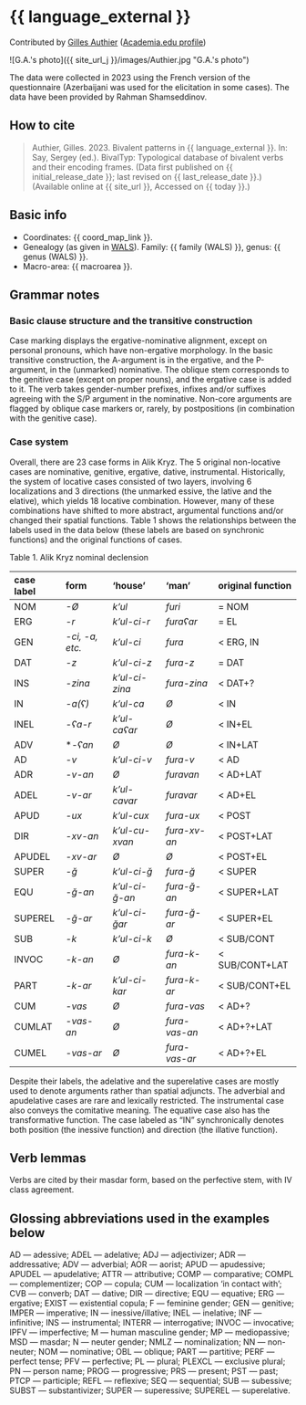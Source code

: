 # {{ language_external }}

Contributed by [Gilles Authier](https://www.ephe.psl.eu/gilles-authier) ([Academia.edu profile](https://ephe.academia.edu/GillesAuthier)) 

![G.A.'s photo]({{ site_url_j }}/images/Authier.jpg "G.A.'s photo")

The data were collected in 2023 using the French version of the questionnaire (Azerbaijani was used for the elicitation in some cases). The data have been provided by Rahman Shamseddinov.

## How to cite

> Authier, Gilles. 2023. Bivalent patterns in {{ language_external }}. In: Say, Sergey (ed.). BivalTyp: Typological database of bivalent verbs and their encoding frames. (Data first published on {{ initial_release_date }}; last revised on {{ last_release_date }}.) (Available online at {{ site_url }}, Accessed on {{ today }}.)

## Basic info

- Coordinates: {{ coord_map_link }}.
- Genealogy (as given in [WALS](https://wals.info/)). Family: {{ family (WALS) }}, genus: {{ genus (WALS) }}.
- Macro-area: {{ macroarea }}.

## Grammar notes

### Basic clause structure and the transitive construction

Case marking displays the ergative-nominative alignment, except on personal pronouns, which have non-ergative morphology. In the basic transitive construction, the A-argument is in the ergative, and the P-argument, in the (unmarked) nominative. The oblique stem corresponds to the genitive case (except on proper nouns), and the ergative case is added to it. The verb takes gender-number prefixes, infixes and/or suffixes agreeing with the S/P argument in the nominative. Non-core arguments are flagged by oblique case markers or, rarely, by postpositions (in combination with the genitive case).

### Case system

Overall, there are 23 case forms in Alik Kryz. The 5 original non-locative cases are nominative, genitive, ergative, dative, instrumental. Historically, the system of locative cases consisted of two layers, involving 6 localizations and 3 directions (the unmarked essive, the lative and the elative), which yields 18 locative combination. However, many of these combinations have shifted to more abstract, argumental functions and/or changed their spatial functions. Table 1 shows the relationships between the labels used in the data below (these labels are based on synchronic functions) and the original functions of cases.

Table 1. Alik Kryz nominal declension

<div class="before-table"></div>

|case label|form|‘house’|‘man’|original function|
|:----|:----|:----|:----|:----|
|NOM|*-Ø*|*k’ul*|*furi*|= NOM|
|ERG|*-r*|*k’ul-ci-r*|*furaʕar*|= EL|
|GEN|*-ci, -a, etc.*|*k’ul-ci*|*fura*|< ERG, IN|
|DAT|*-z*|*k’ul-ci-z*|*fura-z*|= DAT|
|INS|*-zina*|*k’ul-ci-zina*|*fura-zina*|< DAT+?|
|IN|*-a(ʕ)*|*k’ul-ca*|*Ø*|< IN|
|INEL|*-ʕa-r*|*k’ul-caʕar*|*Ø*|< IN+EL|
|ADV|**-ʕan*|*Ø*|*Ø*|< IN+LAT|
|AD|*-v*|*k’ul-ci-v*|*fura-v*|< AD|
|ADR|*-v-an*|*Ø*|*furavan*|< AD+LAT|
|ADEL|*-v-ar*|*k’ul-cavar*|*furavar*|< AD+EL|
|APUD|*-ux*|*k’ul-cux*|*fura-ux*|< POST|
|DIR|*-xv-an*|*k’ul-cu-xvan*|*fura-xv-an*|< POST+LAT|
|APUDEL|*-xv-ar*|*Ø*|*Ø*|< POST+EL|
|SUPER|*-ğ*|*k’ul-ci-ğ*|*fura-ğ*|< SUPER|
|EQU|*-ğ-an*|*k’ul-ci-ğ-an*|*fura-ğ-an*|< SUPER+LAT|
|SUPEREL|*-ğ-ar*|*k’ul-ci-ğar*|*fura-ğ-ar*|< SUPER+EL|
|SUB|*-k*|*k’ul-ci-k*|*Ø*|< SUB/CONT|
|INVOC|*-k-an*|*Ø*|*fura-k-an*|< SUB/CONT+LAT|
|PART|*-k-ar*|*k’ul-ci-kar*|*fura-k-ar*|< SUB/CONT+EL|
|CUM|*-vas*|*Ø*|*fura-vas*|< AD+?|
|CUMLAT|*-vas-an*|*Ø*|*fura-vas-an*|< AD+?+LAT|
|CUMEL|*-vas-ar*|*Ø*|*fura-vas-ar*|< AD+?+EL|

Despite their labels, the adelative and the superelative cases are mostly used to denote arguments rather than spatial adjuncts. The adverbial and apudelative cases are rare and lexically restricted. The instrumental case also conveys the comitative meaning. The equative case also has the transformative function. The case labeled as “IN” synchronically denotes both position (the inessive function) and direction (the illative function).

## Verb lemmas

Verbs are cited by their masdar form, based on the perfective stem, with IV class agreement.

## Glossing abbreviations used in the examples below

AD — adessive; ADEL — adelative; ADJ — adjectivizer; ADR — addressative; ADV — adverbial; AOR — aorist; APUD — apudessive; APUDEL — apudelative; ATTR — attributive; COMP — comparative; COMPL — complementizer; COP — copula; CUM — localization ‘in contact with’; CVB — converb; DAT — dative; DIR — directive; EQU — equative; ERG — ergative; EXIST — existential copula; F — feminine gender; GEN — genitive; IMPER — imperative; IN — inessive/illative; INEL — inelative; INF — infinitive; INS — instrumental; INTERR — interrogative; INVOC — invocative; IPFV — imperfective; M — human masculine gender; MP — mediopassive; MSD — masdar; N — neuter gender; NMLZ — nominalization; NN — non-neuter; NOM — nominative; OBL — oblique; PART — partitive; PERF — perfect tense; PFV — perfective; PL — plural; PLEXCL — exclusive plural; PN — person name; PROG — progressive; PRS — present; PST — past; PTCP — participle; REFL — reflexive; SEQ — sequential; SUB — subessive; SUBST — substantivizer; SUPER — superessive; SUPEREL — superelative.
